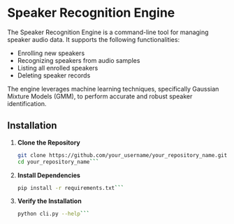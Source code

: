 # Speaker Recognition Engine

The Speaker Recognition Engine is a command-line tool for managing speaker audio data. It supports the following functionalities:
- Enrolling new speakers
- Recognizing speakers from audio samples
- Listing all enrolled speakers
- Deleting speaker records

The engine leverages machine learning techniques, specifically Gaussian Mixture Models (GMM), 
to perform accurate and robust speaker identification.

## Installation
1. **Clone the Repository**
   ```bash
   git clone https://github.com/your_username/your_repository_name.git
   cd your_repository_name```

2. **Install Dependencies**
   ```bash
   pip install -r requirements.txt```

3. **Verify the Installation**
   ```bash
   python cli.py --help```
